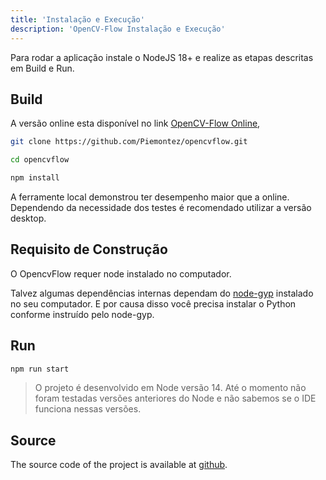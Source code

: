 ```yaml
---
title: 'Instalação e Execução'
description: 'OpenCV-Flow Instalação e Execução'
---
```


Para rodar a aplicação instale o NodeJS 18+ e realize as etapas descritas em Build e Run.

## Build

A versão online esta disponível no link [OpenCV-Flow Online](http://online.opencvflow.org/), 

```bash
git clone https://github.com/Piemontez/opencvflow.git

cd opencvflow

npm install
```

A ferramente local demonstrou ter desempenho maior que a online.
Dependendo da necessidade dos testes é recomendado utilizar a versão desktop.

## Requisito de Construção

O OpencvFlow requer node instalado no computador.

Talvez algumas dependências internas dependam do [node-gyp](https://www.npmjs.com/package/node-gyp) instalado no seu computador.
E por causa disso você precisa instalar o Python conforme instruído pelo node-gyp.

## Run

```bash
npm run start
```

> O projeto é desenvolvido em Node versão 14.
> Até o momento não foram testadas versões anteriores do Node e não sabemos se o IDE funciona nessas versões.

## Source

The source code of the project is available at [github](https://github.com/piemontez/opencvflow).

